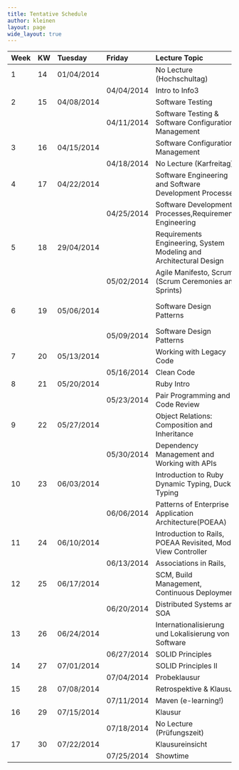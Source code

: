 ```yaml
---
title: Tentative Schedule
author: kleinen
layout: page
wide_layout: true
---
```

|Week   |KW     |Tuesday   |Friday    |Lecture Topic                                                        |Lab    |Group                             |
|:------|:------|:------   |:------   |:------                                                              |:------|:------                           |
|1      |14     |01/04/2014|          |No Lecture (Hochschultag)                                            |       |                                  |
|       |       |          |04/04/2014|Intro to Info3                                                       |       |                                  |
|2      |15     |04/08/2014|          |Software Testing                                                     |1      |1. Gruppe                         |
|       |       |          |04/11/2014|Software Testing & Software Configuration Management                 |       |                                  |
|3      |16     |04/15/2014|          |Software Configuration Management                                    |1      |2. Gruppe                         |
|       |       |          |04/18/2014|No Lecture (Karfreitag)                                              |       |                                  |
|4      |17     |04/22/2014|          |Software Engineering and Software Development Processes              |2      |1. Gruppe                         |
|       |       |          |04/25/2014|Software Development Processes,Requirements Engineering              |       |                                  |
|5      |18     |29/04/2014|          |Requirements Engineering, System Modeling and Architectural Design   |2      |2. Gruppe                         |
|       |       |          |05/02/2014|Agile Manifesto, Scrum (Scrum Ceremonies and Sprints)                |       |                                  |
|6      |19     |05/06/2014|          | Software Design Patterns                                            |3      |1. GruppeSoftware Design Patterns |
|       |       |          |05/09/2014|Software Design Patterns                                             |       |                                  |
|7      |20     |05/13/2014|          |Working with Legacy Code                                             |3      |2. Gruppe                         |
|       |       |          |05/16/2014|Clean Code                                                           |       |                                  |
|8      |21     |05/20/2014|          |Ruby Intro                                                           |4      |1. Gruppe                         |
|       |       |          |05/23/2014|Pair Programming and Code Review                                     |       |                                  |
|9      |22     |05/27/2014|          |Object Relations: Composition and Inheritance                        |4      |2. Gruppe                         |
|       |       |          |05/30/2014|Dependency Management and Working with APIs                          |       |                                  |
|10     |23     |06/03/2014|          |Introduction to Ruby Dynamic Typing, Duck Typing                     |5      |1. Gruppe                         |
|       |       |          |06/06/2014|Patterns of Enterprise Application Architecture(POEAA)               |       |                                  |
|11     |24     |06/10/2014|          |Introduction to Rails, POEAA Revisited, Model View Controller        |5      |2. Gruppe                         |
|       |       |          |06/13/2014|Associations in Rails,                                               |       |                                  |
|12     |25     |06/17/2014|          |SCM, Build Management, Continuous Deployment                         |6      |1. Gruppe                         |
|       |       |          |06/20/2014|Distributed Systems and SOA                                          |       |                                  |
|13     |26     |06/24/2014|          |Internationalisierung und Lokalisierung von Software                 |6      |2. Gruppe                         |
|       |       |          |06/27/2014|SOLID Principles                                                     |       |                                  |
|14     |27     |07/01/2014|          |SOLID Principles II                                                  |7      |1. Gruppe                         |
|       |       |          |07/04/2014|Probeklausur                                                         |       |                                  |
|15     |28     |07/08/2014|          |Retrospektive & Klausu                                               |7      |2. Gruppe                         |
|       |       |          |07/11/2014|Maven (e-learning!)                                                  |       |                                  |
|16     |29     |07/15/2014|          |Klausur                                                              |       |                                  |
|       |       |          |07/18/2014|No Lecture (Prüfungszeit)                                            |       |                                  |
|17     |30     |07/22/2014|          |Klausureinsicht                                                      |       |                                  |
|       |       |          |07/25/2014|Showtime                                                             |       |                                  |




